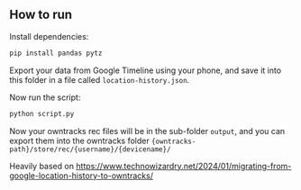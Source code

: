 ## How to run

Install dependencies:
```bash
pip install pandas pytz
```

Export your data from Google Timeline using your phone, and save it into this folder in a file called `location-history.json`.

Now run the script:
```bash
python script.py
```

Now your owntracks rec files will be in the sub-folder `output`, and you can export them into the owntracks folder `{owntracks-path}/store/rec/{username}/{devicename}/`

Heavily based on https://www.technowizardry.net/2024/01/migrating-from-google-location-history-to-owntracks/
